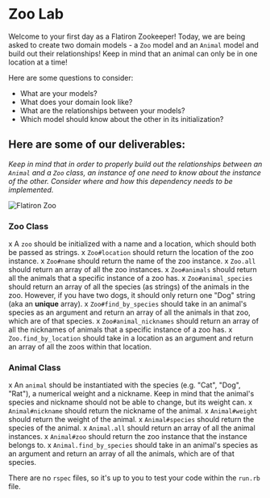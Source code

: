 # Zoo Lab

Welcome to your first day as a Flatiron Zookeeper!
Today, we are being asked to create two domain models - a `Zoo` model and an `Animal` model and build out their relationships! Keep in mind that an animal can only be in one location at a time!

Here are some questions to consider:

* What are your models?
* What does your domain look like?
* What are the relationships between your models? 
* Which model should know about the other in its initialization?

## Here are some of our deliverables:

_Keep in mind that in order to properly build out the relationships between an `Animal` and a `Zoo` class, an instance of one need to know about the instance of the other. Consider where and how this dependency needs to be implemented._

![Flatiron Zoo](https://curriculum-content.s3.amazonaws.com/module-1/ruby-oo-relationships/flatiron-zoo-exercise/Image_124_ZooGraphic.png)

### Zoo Class
x A `zoo` should be initialized with a name and a location, which should both be passed as strings.
x `Zoo#location` should return the location of the zoo instance.
x `Zoo#name` should return the name of the zoo instance.
x `Zoo.all` should return an array of all the zoo instances.
x `Zoo#animals` should return all the animals that a specific instance of a zoo has.
x `Zoo#animal_species` should return an array of all the species (as strings) of the animals in the zoo. However, if you have two dogs, it should only return one "Dog" string (aka an **unique** array).
x `Zoo#find_by_species` should take in an animal's species as an argument and return an array of all the animals in that zoo, which are of that species.
x `Zoo#animal_nicknames` should return an array of all the nicknames of animals that a specific instance of a zoo has.
x `Zoo.find_by_location` should take in a location as an argument and return an array of all the zoos within that location.

### Animal Class
x An `animal` should be instantiated with the species (e.g. "Cat", "Dog", "Rat"), a numerical weight and a nickname. Keep in mind that the animal's species and nickname should not be able to change, but its weight can.
x `Animal#nickname` should return the nickname of the animal.
x `Animal#weight` should return the weight of the animal.
x `Animal#species` should return the species of the animal.
x `Animal.all` should return an array of all the animal instances.
x `Animal#zoo` should return the zoo instance that the instance belongs to.
x `Animal.find_by_species` should take in an animal's species as an argument and return an array of all the animals, which are of that species.

There are no `rspec` files, so it's up to you to test your code within the `run.rb` file.

